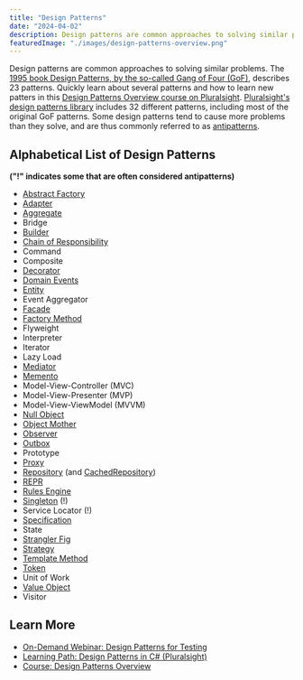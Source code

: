 ```yaml
---
title: "Design Patterns"
date: "2024-04-02"
description: Design patterns are common approaches to solving similar problems.
featuredImage: "./images/design-patterns-overview.png"
---
```


Design patterns are common approaches to solving similar problems. The [1995 book Design Patterns, by the so-called Gang of Four (GoF)](http://amzn.to/1GYRo2O), describes 23 patterns. Quickly learn about several patterns and how to learn new patters in this [Design Patterns Overview course on Pluralsight](https://www.pluralsight.com/courses/design-patterns-overview). [Pluralsight's design patterns library](http://bit.ly/DesignPatternsLibrary) includes 32 different patterns, including most of the original GoF patterns. Some design patterns tend to cause more problems than they solve, and are thus commonly referred to as [antipatterns](/antipatterns/antipatterns-overview).

## Alphabetical List of Design Patterns

**("!" indicates some that are often considered antipatterns)**

- [Abstract Factory](/design-patterns/abstract-factory-pattern)
- [Adapter](/design-patterns/adapter-design-pattern)
- [Aggregate](/domain-driven-design/aggregate-pattern)
- Bridge
- [Builder](/design-patterns/builder-pattern)
- [Chain of Responsibility](/design-patterns/chain-of-responsibility-pattern)
- Command
- Composite
- [Decorator](/design-patterns/decorator-pattern)
- [Domain Events](/design-patterns/domain-events-pattern)
- [Entity](/domain-driven-design/entity)
- Event Aggregator
- [Facade](/design-patterns/facade-pattern)
- [Factory Method](/design-patterns/factory-method-pattern)
- Flyweight
- Interpreter
- Iterator
- Lazy Load
- [Mediator](/design-patterns/mediator-pattern)
- [Memento](/design-patterns/memento-pattern)
- Model-View-Controller (MVC)
- Model-View-Presenter (MVP)
- Model-View-ViewModel (MVVM)
- [Null Object](/design-patterns/null-object-pattern)
- [Object Mother](/design-patterns/object-mother-pattern)
- [Observer](/design-patterns/observer-pattern)
- [Outbox](/design-patterns/outbox-pattern)
- Prototype
- [Proxy](/design-patterns/proxy-pattern)
- [Repository](/design-patterns/repository-pattern) (and [CachedRepository](http://ardalis.com/introducing-the-cachedrepository-pattern))
- [REPR](/design-patterns/repr-design-pattern)
- [Rules Engine](/design-patterns/rules-engine-pattern)
- [Singleton](/design-patterns/singleton) (!)
- Service Locator (!)
- [Specification](/design-patterns/specification-pattern)
- State
- [Strangler Fig](/design-patterns/strangler-fig-pattern)
- [Strategy](/design-patterns/strategy-pattern)
- [Template Method](https://www.pluralsight.com/courses/c-sharp-design-patterns-template-method)
- [Token](/design-patterns/memento-pattern)
- Unit of Work
- [Value Object](/domain-driven-design/value-object)
- Visitor

## Learn More

- [On-Demand Webinar: Design Patterns for Testing](https://mailchi.mp/nimblepros/design-patterns-testing-recording)
- [Learning Path: Design Patterns in C# (Pluralsight)](https://app.pluralsight.com/paths/skill/design-patterns-in-c)
- [Course: Design Patterns Overview](https://www.pluralsight.com/courses/design-patterns-overview)